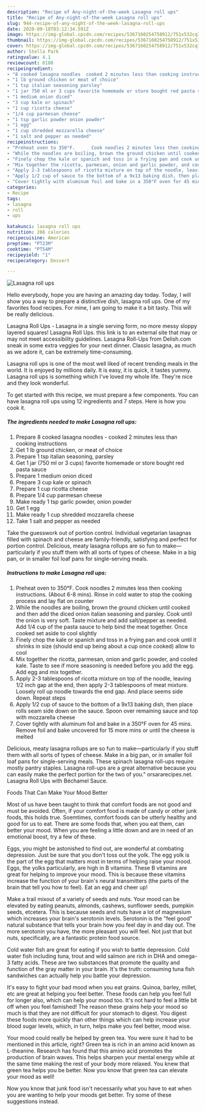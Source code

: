 ```yaml
---
description: "Recipe of Any-night-of-the-week Lasagna roll ups"
title: "Recipe of Any-night-of-the-week Lasagna roll ups"
slug: 944-recipe-of-any-night-of-the-week-lasagna-roll-ups
date: 2020-09-18T03:12:34.591Z
image: https://img-global.cpcdn.com/recipes/5367160254758912/751x532cq70/lasagna-roll-ups-recipe-main-photo.jpg
thumbnail: https://img-global.cpcdn.com/recipes/5367160254758912/751x532cq70/lasagna-roll-ups-recipe-main-photo.jpg
cover: https://img-global.cpcdn.com/recipes/5367160254758912/751x532cq70/lasagna-roll-ups-recipe-main-photo.jpg
author: Stella Park
ratingvalue: 4.1
reviewcount: 8180
recipeingredient:
- "8 cooked lasagna noodles  cooked 2 minutes less than cooking instructions"
- "1 lb ground chicken or meat of choice"
- "1 tsp italian seasoning parsley"
- "1 jar 750 ml or 3 cups favorite homemade or store bought red pasta sauce"
- "1 medium onion diced"
- "3 cup kale or spinach"
- "1 cup ricotta cheese"
- "1/4 cup parmesan cheese"
- "1 tsp garlic powder onion powder"
- "1 egg"
- "1 cup shredded mozzarella cheese"
- "1 salt and pepper as needed"
recipeinstructions:
- "Preheat oven to 350°F.      Cook noodles 2 minutes less then cooking instructions. (About 6-8 mins). Rinse in cold water to stop the cooking process and lay flat on counter"
- "While the noodles are boiling, brown the ground chicken until cooked and then add the diced onion italian seasoning and parsley. Cook until the onion is very soft. Taste mixture and add salt/pepper as needed. Add 1/4 cup of the pasta sauce to help bind the meat together.  Once cooked set aside to cool slightly"
- "Finely chop the kale or spanich and toss in a frying pan and cook until it shrinks in size (should end up being about a cup once cooked) allow to cool"
- "Mix together the ricotta, parmesan, onion and garlic powder, and cooled kale. Taste to see if more seasoning is needed before you add the egg. Add egg and mix together."
- "Apply 2-3 tablespoons of ricotta mixture on top of the noodle, leaving 1/2 inch gap at the end, then apply 2-3 tablespoons of meat mixture. Loosely roll up noodle towards the end gap. And place seems side down. Repeat steps"
- "Apply 1/2 cup of sauce to the bottom of a 9x13 baking dish, then place rolls seam side down on the sauce. Spoon over remaining sauce and top with mozzarella cheese"
- "Cover tightly with aluminum foil and bake in a 350°F oven for 45 mins. Remove foil and bake uncovered for 15 more mins or until the cheese is melted"
categories:
- Recipe
tags:
- lasagna
- roll
- ups

katakunci: lasagna roll ups 
nutrition: 266 calories
recipecuisine: American
preptime: "PT23M"
cooktime: "PT54M"
recipeyield: "1"
recipecategory: Dessert

---
```



![Lasagna roll ups](https://img-global.cpcdn.com/recipes/5367160254758912/751x532cq70/lasagna-roll-ups-recipe-main-photo.jpg)

Hello everybody, hope you are having an amazing day today. Today, I will show you a way to prepare a distinctive dish, lasagna roll ups. One of my favorites food recipes. For mine, I am going to make it a bit tasty. This will be really delicious.

Lasagna Roll Ups - Lasagna in a single serving form, no more messy sloppy layered squares! Lasagna Roll Ups. this link is to an external site that may or may not meet accessibility guidelines. Lasagna Roll-Ups from Delish.com sneak in some extra veggies for your next dinner. Classic lasagna, as much as we adore it, can be extremely time-consuming.

Lasagna roll ups is one of the most well liked of recent trending meals in the world. It is enjoyed by millions daily. It is easy, it is quick, it tastes yummy. Lasagna roll ups is something which I've loved my whole life. They're nice and they look wonderful.


To get started with this recipe, we must prepare a few components. You can have lasagna roll ups using 12 ingredients and 7 steps. Here is how you cook it.

<!--inarticleads1-->

##### The ingredients needed to make Lasagna roll ups:

1. Prepare 8 cooked lasagna noodles - cooked 2 minutes less than cooking instructions
1. Get 1 lb ground chicken, or meat of choice
1. Prepare 1 tsp italian seasoning, parsley
1. Get 1 jar (750 ml or 3 cups) favorite homemade or store bought red pasta sauce
1. Prepare 1 medium onion diced
1. Prepare 3 cup kale or spinach
1. Prepare 1 cup ricotta cheese
1. Prepare 1/4 cup parmesan cheese
1. Make ready 1 tsp garlic powder, onion powder
1. Get 1 egg
1. Make ready 1 cup shredded mozzarella cheese
1. Take 1 salt and pepper as needed


Take the guesswork out of portion control. Individual vegetarian lasagnas filled with spinach and cheese are family-friendly, satisfying and perfect for portion control. Delicious, meaty lasagna rollups are so fun to make—particularly if you stuff them with all sorts of types of cheese. Make in a big pan, or in smaller foil loaf pans for single-serving meals. 

<!--inarticleads2-->

##### Instructions to make Lasagna roll ups:

1. Preheat oven to 350°F.      Cook noodles 2 minutes less then cooking instructions. (About 6-8 mins). Rinse in cold water to stop the cooking process and lay flat on counter
1. While the noodles are boiling, brown the ground chicken until cooked and then add the diced onion italian seasoning and parsley. Cook until the onion is very soft. Taste mixture and add salt/pepper as needed. Add 1/4 cup of the pasta sauce to help bind the meat together.  Once cooked set aside to cool slightly
1. Finely chop the kale or spanich and toss in a frying pan and cook until it shrinks in size (should end up being about a cup once cooked) allow to cool
1. Mix together the ricotta, parmesan, onion and garlic powder, and cooled kale. Taste to see if more seasoning is needed before you add the egg. Add egg and mix together.
1. Apply 2-3 tablespoons of ricotta mixture on top of the noodle, leaving 1/2 inch gap at the end, then apply 2-3 tablespoons of meat mixture. Loosely roll up noodle towards the end gap. And place seems side down. Repeat steps
1. Apply 1/2 cup of sauce to the bottom of a 9x13 baking dish, then place rolls seam side down on the sauce. Spoon over remaining sauce and top with mozzarella cheese
1. Cover tightly with aluminum foil and bake in a 350°F oven for 45 mins. Remove foil and bake uncovered for 15 more mins or until the cheese is melted


Delicious, meaty lasagna rollups are so fun to make—particularly if you stuff them with all sorts of types of cheese. Make in a big pan, or in smaller foil loaf pans for single-serving meals. These spinach lasagna roll-ups require mostly pantry staples. Lasagna roll-ups are a great alternative because you can easily make the perfect portion for the two of you.&#34; orsararecipes.net. Lasagna Roll Ups with Béchamel Sauce. 

Foods That Can Make Your Mood Better


Most of us have been taught to think that comfort foods are not good and must be avoided. Often, if your comfort food is made of candy or other junk foods, this holds true. Soemtimes, comfort foods can be utterly healthy and good for us to eat. There are some foods that, when you eat them, can better your mood. When you are feeling a little down and are in need of an emotional boost, try a few of these.

Eggs, you might be astonished to find out, are wonderful at combating depression. Just be sure that you don't toss out the yolk. The egg yolk is the part of the egg that matters most in terms of helping raise your mood. Eggs, the yolks particularly, are high in B vitamins. These B vitamins are great for helping to improve your mood. This is because these vitamins increase the function of your brain's neural transmitters (the parts of the brain that tell you how to feel). Eat an egg and cheer up!

Make a trail mixout of a variety of seeds and nuts. Your mood can be elevated by eating peanuts, almonds, cashews, sunflower seeds, pumpkin seeds, etcetera. This is because seeds and nuts have a lot of magnesium which increases your brain's serotonin levels. Serotonin is the "feel good" natural substance that tells your brain how you feel day in and day out. The more serotonin you have, the more pleasant you will feel. Not just that but nuts, specifically, are a fantastic protein food source.

Cold water fish are great for eating if you wish to battle depression. Cold water fish including tuna, trout and wild salmon are rich in DHA and omega-3 fatty acids. These are two substances that promote the quality and function of the gray matter in your brain. It's the truth: consuming tuna fish sandwiches can actually help you battle your depression. 

It's easy to fight your bad mood when you eat grains. Quinoa, barley, millet, etc are great at helping you feel better. These foods can help you feel full for longer also, which can help your mood too. It's not hard to feel a little bit off when you feel famished! The reason these grains help your mood so much is that they are not difficult for your stomach to digest. You digest these foods more quickly than other things which can help increase your blood sugar levels, which, in turn, helps make you feel better, mood wise.

Your mood could really be helped by green tea. You were sure it had to be mentioned in this article, right? Green tea is rich in an amino acid known as L-theanine. Research has found that this amino acid promotes the production of brain waves. This helps sharpen your mental energy while at the same time making the rest of your body more relaxed. You knew that green tea helps you be better. Now you know that green tea can elevate your mood as well!

Now you know that junk food isn't necessarily what you have to eat when you are wanting to help your moods get better. Try  some  of  these  suggestions  instead.

